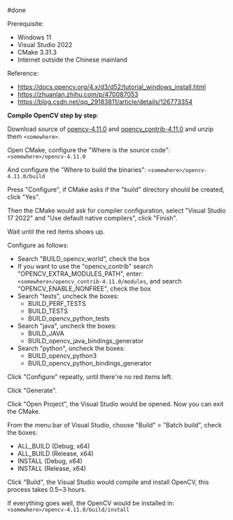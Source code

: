 #done

Prerequisite:
- Windows 11
- Visual Studio 2022
- CMake 3.31.3
- Internet outside the Chinese mainland

Reference:
- https://docs.opencv.org/4.x/d3/d52/tutorial_windows_install.html
- https://zhuanlan.zhihu.com/p/470087053
- https://blog.csdn.net/qq_29183811/article/details/126773354

**Compile OpenCV step by step**:

Download source of [opencv-4.11.0](https://github.com/opencv/opencv/archive/refs/tags/4.11.0.zip) and [opencv_contrib-4.11.0](https://github.com/opencv/opencv_contrib/archive/refs/tags/4.11.0.zip) and unzip them `<somewhere>`.

Open CMake, configure the "Where is the source code": `<somewhere>/opencv-4.11.0`

And configure the "Where to build the binaries": `<somewhere>/opencv-4.11.0/build`

Press "Configure", if CMake asks if the "build" directory should be created, click "Yes".

Then the CMake would ask for compiler configuration, select "Visual Studio 17 2022" and "Use default native compilers", click "Finish".

Wait until the red items shows up.

Configure as follows:
- Search "BUILD_opencv_world", check the box
- If you want to use the "opencv_contrib" search "OPENCV_EXTRA_MODULES_PATH", enter: `<somewhere>/opencv_contrib-4.11.0/modules`, and search "OPENCV_ENABLE_NONFREE", check the box
- Search "tests", uncheck the boxes:
	- BUILD_PERF_TESTS
	- BUILD_TESTS
	- BUILD_opencv_python_tests
- Search "java", uncheck the boxes:
	- BUILD_JAVA
	- BUILD_opencv_java_bindings_generator
- Search "python", uncheck the boxes:
	- BUILD_opencv_python3
	- BUILD_opencv_python_bindings_generator

Click "Configure" repeatly, until there're no red items left.

Click "Generate".

Click "Open Project", the Visual Studio would be opened. Now you can exit the CMake.

From the menu bar of Visual Studio, choose "Build" > "Batch build", check the boxes:
- ALL_BUILD (Debug, x64)
- ALL_BUILD (Release, x64)
- INSTALL (Debug, x64)
- INSTALL (Release, x64)

Click "Build", the Visual Studio would compile and install OpenCV, this process takes 0.5~3 hours.

If everything goes well, the OpenCV would be installed in: `<somewhere>/opencv-4.11.0/build/install`
